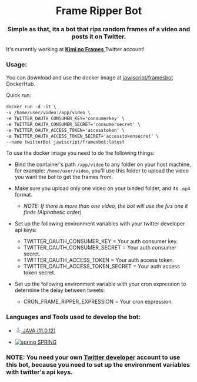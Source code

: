 <h1 align="center">Frame Ripper Bot</h1>
<h3 align="center">Simple as that, its a bot that rips random frames of a video and posts it on Twitter. </h3>

It's currently working at <a href="https://twitter.com/FramesBot" target="_blank"> **Kimi no Frames** </a> Twitter
account!

<h3>Usage:</h3>

You can download and use the docker image
at <a href="https://hub.docker.com/repository/docker/jawiscript/framesbot" target="_blank">jawiscript/framesbot</a> DockerHub.

Quick run:
```
docker run -d -it \
-v /home/user/video:/app/video \
-e TWITTER_OAUTH_CONSUMER_KEY='consumerkey' \
-e TWITTER_OAUTH_CONSUMER_SECRET='consumersecret' \
-e TWITTER_OAUTH_ACCESS_TOKEN='accesstoken' \
-e TWITTER_OAUTH_ACCESS_TOKEN_SECRET='accesstokensecret' \
--name twitterBot jawiscript/framesbot:latest
```

To use the docker image you need to do the following things:

- Bind the container's path `/app/video` to any folder on your host machine, for example: `/home/user/video`, you'll use this folder to upload the video you want the bot to get the frames from.
- Make sure you upload only one video on your binded folder, and its `.mp4` format.
  - *NOTE: If there is more than one video, the bot will use the firs one it finds (Alphabetic order)*

- Set up the following environment variables with your twitter developer api keys:
  - TWITTER_OAUTH_CONSUMER_KEY = Your auth consumer key.
  - TWITTER_OAUTH_CONSUMER_SECRET = Your auth consumer secret.
  - TWITTER_OAUTH_ACCESS_TOKEN = Your auth access token.
  - TWITTER_OAUTH_ACCESS_TOKEN_SECRET = Your auth access token secret.

- Set up the following environment variable with your cron expression to determine the delay between tweets:
  - CRON_FRAME_RIPPER_EXPRESSION = Your cron expression.

<h3 align="left">Languages and Tools used to develop the bot:</h3>

- <a href="https://www.java.com" target="_blank">
    <img src="https://raw.githubusercontent.com/devicons/devicon/master/icons/java/java-original.svg" alt="java" width="17" height="17"/>
    JAVA (11.0.12)
</a>

- <a href="https://spring.io/" target="_blank">
    <img src="https://www.vectorlogo.zone/logos/springio/springio-icon.svg" alt="spring" width="17" height="17"/> SPRING
</a>


<h3>NOTE: You need your own <a href="https://developer.twitter.com/en/products/twitter-api" targer="_blank">Twitter
developer</a> account to use this bot, because you need to set up the environment variables with twitter's api keys. </h3>